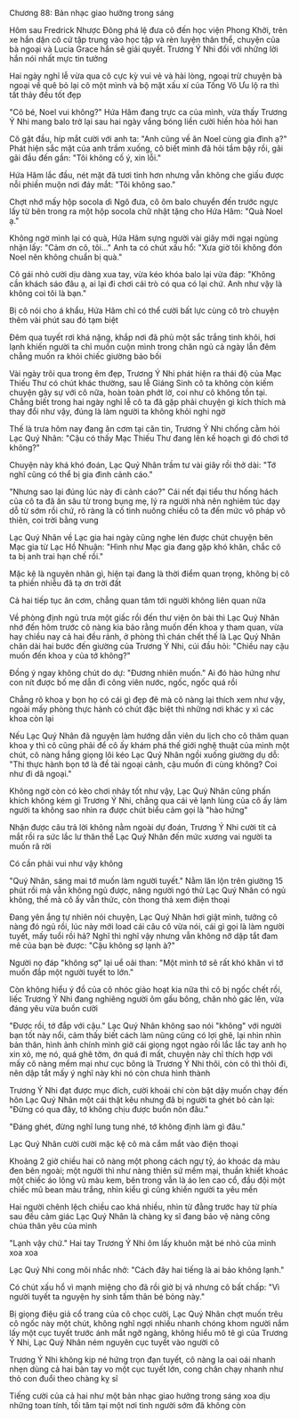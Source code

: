 




Chương 88: Bản nhạc giao hưởng trong sáng

Hôm sau Fredrick Nhược Đông phá lệ đưa cô đến học viện Phong Khởi, trên xe hắn dặn cô cứ tập trung vào học tập và rèn luyện thân thể, chuyện của bà ngoại và Lucia Grace hắn sẽ giải quyết. Trương Ý Nhi đối với những lời hắn nói nhất mực tin tưởng

Hai ngày nghỉ lễ vừa qua cô cực kỳ vui vẻ và hài lòng, ngoại trừ chuyện bà ngoại về quê bỏ lại cô một mình và bộ mặt xấu xí của Tống Vô Ưu lộ ra thì tất thảy đều tốt đẹp

"Cô bé, Noel vui không?" Hứa Hâm đang trực ca của mình, vừa thấy Trương Ý Nhi mang balo trở lại sau hai ngày vắng bóng liền cười hiền hòa hỏi han

Cô gật đầu, híp mắt cười với anh ta: "Anh cũng về ăn Noel cùng gia đình ạ?" Phát hiện sắc mặt của anh trầm xuống, cô biết mình đã hỏi tầm bậy rồi, gãi gãi đầu đến gần: "Tôi không cố ý, xin lỗi."

Hứa Hâm lắc đầu, nét mặt đã tươi tỉnh hơn nhưng vẫn không che giấu được nỗi phiền muộn nơi đáy mắt: "Tôi không sao."

Chợt nhớ mấy hộp socola dì Ngô đưa, cô ôm balo chuyển đến trước ngực lấy từ bên trong ra một hộp socola chữ nhật tặng cho Hứa Hâm: "Quà Noel ạ."

Không ngờ mình lại có quà, Hứa Hâm sựng người vài giây mới ngại ngùng nhận lấy: "Cảm ơn cô, tôi..." Anh ta có chút xấu hổ: "Xưa giờ tôi không đón Noel nên không chuẩn bị quà."

Cô gái nhỏ cười dịu dàng xua tay, vừa kéo khóa balo lại vừa đáp: "Không cần khách sáo đâu ạ, ai lại đi chơi cái trò có qua có lại chứ. Anh như vậy là không coi tôi là bạn."


Bị cô nói cho á khẩu, Hứa Hâm chỉ có thể cười bất lực cùng cô trò chuyện thêm vài phút sau đó tạm biệt

Đêm qua tuyết rơi khá nặng, khắp nơi đã phủ một sắc trắng tinh khôi, hơi lạnh khiến người ta chỉ muốn cuộn mình trong chăn ngủ cả ngày lẫn đêm chẳng muốn ra khỏi chiếc giường bảo bối

Vài ngày trôi qua trong êm đẹp, Trương Ý Nhi phát hiện ra thái độ của Mạc Thiếu Thư có chút khác thường, sau lễ Giáng Sinh cô ta không còn kiếm chuyện gây sự với cô nữa, hoàn toàn phớt lờ, coi như cô không tồn tại. Chẳng biết trong hai ngày nghỉ lễ cô ta đã gặp phải chuyện gì kích thích mà thay đổi như vậy, đúng là làm người ta không khỏi nghi ngờ

Thế là trưa hôm nay đang ăn cơm tại căn tin, Trương Ý Nhi chống cằm hỏi Lạc Quý Nhân: "Cậu có thấy Mạc Thiếu Thư đang lên kế hoạch gì đó chơi tớ không?"

Chuyện này khá khó đoán, Lạc Quý Nhân trầm tư vài giây rồi thở dài: "Tớ nghĩ cũng có thể bị gia đình cảnh cáo."

"Nhưng sao lại đúng lúc này đi cảnh cáo?" Cái nết đại tiểu thư hống hách của cô ta đã ăn sâu từ trong bụng mẹ, lý ra người nhà nên nghiêm túc dạy dỗ từ sớm rồi chứ, rõ ràng là cố tình nuông chiều cô ta đến mức vô pháp vô thiên, coi trời bằng vung

Lạc Quý Nhân về Lạc gia hai ngày cũng nghe lén được chút chuyện bên Mạc gia từ Lạc Hồ Nhuận: "Hình như Mạc gia đang gặp khó khăn, chắc cô ta bị anh trai hạn chế rồi."

Mặc kệ là nguyên nhân gì, hiện tại đang là thời điểm quan trọng, không bị cô ta phiền nhiễu đã tạ ơn trời đất

Cả hai tiếp tục ăn cơm, chẳng quan tâm tới người không liên quan nữa

Về phòng định ngủ trưa một giấc rồi đến thư viện ôn bài thì Lạc Quý Nhân nhớ đến hôm trước cô nàng kia bảo rằng muốn đến khoa y tham quan, vừa hay chiều nay cả hai đều rảnh, ở phòng thì chán chết thế là Lạc Quý Nhân chân dài hai bước đến giường của Trương Ý Nhi, cúi đầu hỏi: "Chiều nay cậu muốn đến khoa y của tớ không?"

Đồng ý ngay không chút do dự: "Đương nhiên muốn." Ai đó hào hứng như con nít được bố mẹ dẫn đi công viên nước, ngốc, ngốc quá rồi

Chẳng rõ khoa y bọn họ có cái gì đẹp đẽ mà cô nàng lại thích xem như vậy, ngoài mấy phòng thực hành có chút đặc biệt thì những nơi khác y xì các khoa còn lại


Nếu Lạc Quý Nhân đã nguyện làm hướng dẫn viên du lịch cho cô thăm quan khoa y thì cô cũng phải để cô ấy khám phá thế giới nghệ thuật của mình một chút, cô nàng hắng giọng lôi kéo Lạc Quý Nhân ngồi xuống giường dụ dỗ: "Thi thực hành bọn tớ là đề tài ngoại cảnh, cậu muốn đi cùng không? Coi như đi dã ngoại."

Không ngờ còn có kèo chơi nhảy tốt như vậy, Lạc Quý Nhân cũng phấn khích không kém gì Trương Ý Nhi, chẳng qua cái vẻ lạnh lùng của cô ấy làm người ta không sao nhìn ra được chút biểu cảm gọi là "hào hứng"

Nhận được câu trả lời không nằm ngoài dự đoán, Trương Ý Nhi cười tít cả mắt rồi ra sức lắc lư thân thể Lạc Quý Nhân đến mức xương vai người ta muốn rã rời

Có cần phải vui như vậy không

"Quý Nhân, sáng mai tớ muốn làm người tuyết." Nằm lăn lộn trên giường 15 phút rồi mà vẫn không ngủ được, nâng người ngó thử Lạc Quý Nhân có ngủ không, thế mà cô ấy vẫn thức, còn thong thả xem điện thoại

Đang yên ắng tự nhiên nói chuyện, Lạc Quý Nhân hơi giật mình, tưởng cô nàng đó ngủ rồi, lúc này mới load cái câu cô vừa nói, cái gì gọi là làm người tuyết, mấy tuổi rồi hả? Nghĩ thì nghĩ vậy nhưng vẫn không nỡ dập tắt đam mê của bạn bè được: "Cậu không sợ lạnh à?"

Người nọ đáp "không sợ" lại uể oải than: "Một mình tớ sẽ rất khó khăn vì tớ muốn đắp một người tuyết to lớn."

Còn không hiểu ý đồ của cô nhóc giảo hoạt kia nữa thì cô bị ngốc chết rồi, liếc Trương Ý Nhi đang nghiêng người ôm gấu bông, chân nhỏ gác lên, vừa đáng yêu vừa buồn cười

"Được rồi, tớ đắp với cậu." Lạc Quý Nhân không sao nói "không" với người bạn tốt này nổi, cảm thấy biết cách làm nũng cũng có lợi ghê, lại nhìn nhìn bản thân, hình ảnh chính mình giở cái giọng ngọt ngào rồi lắc lắc tay anh họ xin xỏ, mẹ nó, quá ghê tởm, ớn quá đi mất, chuyện này chỉ thích hợp với mấy cô nàng mềm mại như cục bông là Trương Ý Nhi thôi, còn cô thì thôi đi, nên dập tắt mấy ý nghĩ này khi nó còn chưa hình thành

Trương Ý Nhi đạt được mục đích, cười khoái chí còn bật dậy muốn chạy đến hôn Lạc Quý Nhân một cái thật kêu nhưng đã bị người ta ghét bỏ cản lại: "Đừng có qua đây, tớ không chịu được buồn nôn đâu."

"Đáng ghét, đừng nghĩ lung tung nhé, tớ không định làm gì đâu."

Lạc Quý Nhân cười cười mặc kệ cô mà cắm mắt vào điện thoại


Khoảng 2 giờ chiều hai cô nàng một phong cách ngự tỷ, áo khoác da màu đen bên ngoài; một người thì như nàng thiên sứ mềm mại, thuần khiết khoác một chiếc áo lông vũ màu kem, bên trong vẫn là áo len cao cổ, đầu đội một chiếc mũ bean màu trắng, nhìn kiểu gì cũng khiến người ta yêu mến

Hai người chênh lệch chiều cao khá nhiều, nhìn từ đằng trước hay từ phía sau đều cảm giác Lạc Quý Nhân là chàng kỵ sĩ đang bảo vệ nàng công chúa thân yêu của mình

"Lạnh vậy chứ." Hai tay Trương Ý Nhi ôm lấy khuôn mặt bé nhỏ của mình xoa xoa

Lạc Quý Nhi cong môi nhắc nhở: "Cách đây hai tiếng là ai bảo không lạnh."

Có chút xấu hổ vì mạnh miệng cho đã rồi giờ bị vả nhưng cô bất chấp: "Vì người tuyết ta nguyện hy sinh tấm thân bé bỏng này."

Bị giọng điệu giả cổ trang của cô chọc cười, Lạc Quý Nhân chợt muốn trêu cô ngốc này một chút, không nghĩ ngợi nhiều nhanh chóng khom người nắm lấy một cục tuyết trước ánh mắt ngỡ ngàng, không hiểu mô tê gì của Trương Ý Nhi, Lạc Quý Nhân ném nguyên cục tuyết vào người cô

Trương Ý Nhi không kịp né hứng trọn đạn tuyết, cô nàng la oai oái nhanh nhẹn dùng cả hai bàn tay vo một cục tuyết lớn, cong chân chạy nhanh như thỏ con đuổi theo chàng kỵ sĩ

Tiếng cười của cả hai như một bản nhạc giao hưởng trong sáng xoa dịu những toan tính, tối tăm tại một nơi tình người sớm đã không còn




